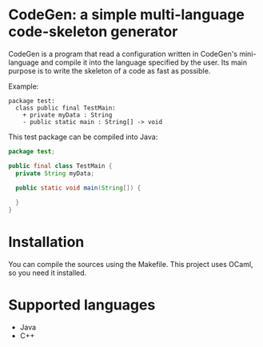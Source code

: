 CodeGen: a simple multi-language code-skeleton generator
========================================================

CodeGen is a program that read a configuration written in CodeGen's mini-language and compile it into the language specified by the user. Its main purpose is to write the skeleton of a code as fast as possible.

Example:

```
package test:
  class public final TestMain:
    + private myData : String
    - public static main : String[] -> void
```

This test package can be compiled into Java:

```java
package test;

public final class TestMain {
  private String myData;

  public static void main(String[]) {
    
  }
}
```

Installation
============

You can compile the sources using the Makefile. This project uses OCaml, so you need it installed.

Supported languages
===================

* Java
* C++
